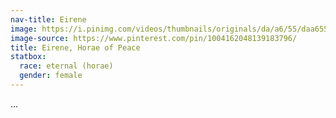 ```yaml
---
nav-title: Eirene
image: https://i.pinimg.com/videos/thumbnails/originals/da/a6/55/daa655856a7c89a2282bad679a528919.0000000.jpg
image-source: https://www.pinterest.com/pin/1004162048139183796/
title: Eirene, Horae of Peace
statbox:
  race: eternal (horae)
  gender: female
---
```


...
